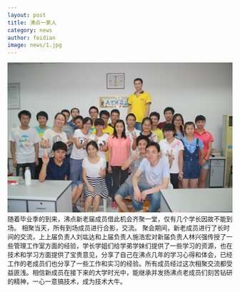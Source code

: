 ```yaml
---
layout: post
title: 沸点一家人
category: news
author: feidian
image: news/1.jpg
---
```

  <img  src="/public/img/news/1.jpg" alt="img" />
　　 随着毕业季的到来，沸点新老届成员借此机会齐聚一堂，仅有几个学长因故不能到场。 相聚当天，所有到场成员进行合影，交流。 聚会期间，新老成员进行了长时间的交流，上上届负责人刘竑达和上届负责人施浩宏对新届负责人林兴强传授了一些管理工作室方面的经验，学长学姐们给学弟学妹们提供了一些学习的资源，也在技术和学习方面提供了宝贵意见，分享了自己在沸点几年的学习心得和体会，已经工作的老成员们也分享了一些工作和实习的经验。所有成员经过这次相聚交流都受益匪浅。相信新成员在接下来的大学时光中，能继承并发扬沸点老成员们刻苦钻研的精神，一心一意搞技术，成为技术大牛。
